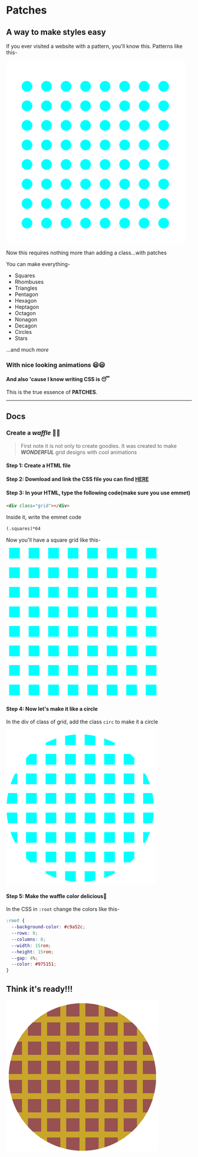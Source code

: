 # Patches

## A way to make styles easy

If you ever visited a website with a pattern, you'll know this.
Patterns like this-

![PHOTO](image.png)

Now this requires nothing more than adding a class...with patches

You can make everything-

- Squares
- Rhombuses
- Triangles
- Pentagon
- Hexagon
- Heptagon
- Octagon
- Nonagon
- Decagon
- Circles
- Stars

...and much _more_

### With nice looking animations 😃😃

#### And also 'cause I know writing CSS is 😴

This is the true essence of **PATCHES**.

---

## Docs

### Create a _waffle_ 🥪😋

> First note it is not only to create goodies. It was created to make **_WONDERFUL_** grid designs with cool animations

#### Step 1: Create a HTML file

#### Step 2: Download and link the CSS file you can find [HERE](https://github.com/raghavgulia/patches/blob/main/style.css)

#### Step 3: In your HTML, type the following code(make sure you use emmet)

```html
<div class="grid"></div>
```

Inside it, write the emmet code

```html
(.squares)*64
```

Now you'll have a square grid like this-
![PHOTO](image2.png)

#### Step 4: Now let's make it like a circle

In the div of class of grid, add the class `circ` to make it a circle

![PHOTO](image3.png)

#### Step 5: Make the waffle color delicious🤤

In the CSS in `:root` change the colors like this-

```css
:root {
  --background-color: #c9a52c;
  --rows: 8;
  --columns: 8;
  --width: 15rem;
  --height: 15rem;
  --gap: 4%;
  --color: #975151;
}
```

## Think it's ready!!!
![Image](image4.png)

